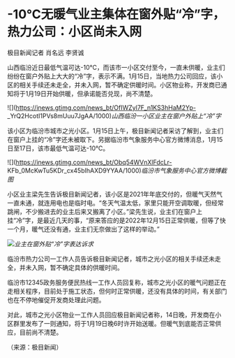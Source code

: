 # -10℃无暖气业主集体在窗外贴“冷”字，热力公司：小区尚未入网

极目新闻记者 肖名远 李贤诚

山西临汾近日最低气温可达-10℃，而该市一小区交付至今，一直未供暖，业主们纷纷在窗户外贴上大大的“冷”字，表示不满。1月15日，当地热力公司回应，该小区的相关手续还未走全，并未入网，暂不确定供暖时间。小区物业称，开发商已通知将于1月19日开始供暖，但承诺能否兑现，尚不清楚。

![](https://inews.gtimg.com/news_bt/OfIWZyl7F_n1KS3hHaM2Yp-
_YrQ2HcotI1PVs8mUuu7JgAA/1000)_山西临汾一小区业主在窗户外贴上“冷”字_

该小区为临汾市城市之光小区。1月15日上午，极目新闻记者采访了解到，业主们在窗户上挂的“冷”字还未被取下。另据临汾市气象服务中心官方微博消息，1月15日至17日，该市最低气温可达-10℃。

![](https://inews.gtimg.com/news_bt/Obq54WVnXlFdcLr-
KFb_0McKwTu5KDr_cx45bIhAXD9YYAA/1000)_临汾市气象服务中心官方微博截图_

小区业主梁先生告诉极目新闻记者，该小区是2021年年底交付的，但暖气天然气一直未通，就连用电也是临时电。“冬天气温太低，家里只能开空调取暖，但经常跳闸，不少搬进去的业主后来又搬离了小区。”梁先生说，业主们在窗户上挂“冷”字，是最近几天的事，“原来答应的是2022年12月15日正常供暖，但等了快一个月，暖气还没有通，业主们无奈做出了这样的举动。”

![](https://inews.gtimg.com/news_bt/OTSuoOsBVDH6TVr9c2KX6BuYTp3Ufz3GgZsZl7FFjpS-4AA/1000)_业主在窗外贴“冷”字表达诉求_

临汾市热力公司一工作人员告诉极目新闻记者，城市之光小区的相关手续还未走全，并未入网，暂不确定具体的供暖时间。

临汾市12345政务服务便民热线一工作人员回复称，城市之光小区的暖气问题正在走相关程序，目前处于施工状态，但何时正常供暖，还没有具体的时间，有关部门也在不停地催促开发商处理此问题。

对此，城市之光小区物业一工作人员回应极目新闻记者称，14日晚，开发商在小区群里发布了一则通知，将于1月19日晚6时许开始送暖。但暖气到底能否正常供应，目前尚不清楚。

（来源：极目新闻）

